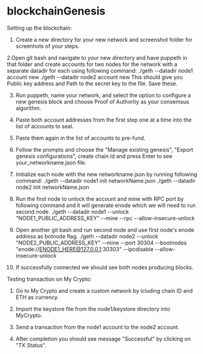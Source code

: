 # blockchainGenesis

Setting up the blockchain:

1. Create a new directory for your new network and screenshot folder for screenhots of your steps.

2.Open git bash and navigate to your new directory and have puppeth in that folder and create accounts for two nodes for the network with a separate datadir for each using         following command:
  ./geth --datadir node1 account new
  ./geth --datadir node2 account new
  This should give you Public key address and Path to the secret key to the file. Save these.
	
3. Run puppeth, name your network, and select the option to configure a new genesis block and choose Proof of Authority as your consemsus algorithm.

4. Paste both account addresses from the first step one at a time into the list of accounts to seal.

5. Paste them again in the list of accounts to pre-fund.

6. Follow the prompts and choose the "Manage existing genesis", "Export genesis configurations", create chain Id  and press Enter to see your_networkname.json file.

7. Initialize each node with the new networkname.json by running following command:
    ./geth --datadir node1 init networkName.json
    ./geth --datadir node2 init networkName.json
		
8. Run the first node to unlock the account and mine with RPC port by following command and it will generate enode which we will need to run second node.
    ./geth --datadir node1 --unlock "NODE1_PUBLIC_ADDRESS_KEY" --mine --rpc --allow-insecure-unlock
		
9. Open another git bash and run second node and use first node's enode address as botnode flag.
    ./geth --datadir node2 --unlock "NODE2_PUBLIC_ADDRESS_KEY" --mine --port 30304 --bootnodes "enode://ENODE1_HERE@127.0.0.1:30303" --ipcdisable --allow-insecure-unlock
		
10. If successfully connected we should see both nodes producing blocks.

Testing  transaction on My Crypto:
1. Go to My Crypto and create a custom network by icluding chain ID and ETH as currency.

2. Import the keystore file from the node1/keystore directory into MyCrypto. 

3. Send a transaction from the node1 account to the node2 account.

4. After completion you should see message "Successful" by clicking on "TX Status".




